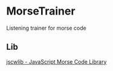 # MorseTrainer

Listening trainer for morse code

## Lib

[jscwlib - JavaScript Morse Code Library](https://fkurz.net/ham/jscwlib.html)